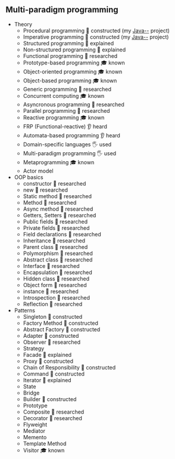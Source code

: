 ## Multi-paradigm programming

- Theory
  - Procedural programming 🚀 constructed (my [Java--](https://github.com/mibal-ua/javamm) project)
  - Imperative programming 🚀 constructed (my [Java--](https://github.com/mibal-ua/javamm) project)
  - Structured programming 🙋 explained
  - Non-structured programming 🙋 explained
  - Functional programming 🔬 researched
  - Prototype-based programming 🎓 known
  - Object-oriented programming 🎓 known
  - Object-based programming 🎓 known
  - Generic programming 🔬 researched
  - Concurrent computing 🎓 known
  - Asyncronous programming 🔬 researched
  - Parallel programming 🔬 researched
  - Reactive programming 🎓 known
  - FRP (Functional-reactive) 👂 heard
  - Automata-based programming 👂 heard
  - Domain-specific languages 🖐️ used
  - Multi-paradigm programming 🖐️ used
  - Metaprogramming 🎓 known
  - Actor model
- OOP basics
  - constructor 🔬 researched
  - new 🔬 researched
  - Static method 🔬 researched
  - Method 🔬 researched
  - Async method 🔬 researched
  - Getters, Setters 🔬 researched
  - Public fields 🔬 researched
  - Private fields 🔬 researched
  - Field declarations 🔬 researched
  - Inheritance 🔬 researched
  - Parent class 🔬 researched
  - Polymorphism 🔬 researched
  - Abstract class 🔬 researched
  - Interface 🔬 researched
  - Encapsulation 🔬 researched
  - Hidden class 🔬 researched
  - Object form 🔬 researched
  - instance 🔬 researched
  - Introspection 🔬 researched
  - Reflection 🔬 researched
- Patterns
  - Singleton 🚀 constructed
  - Factory Method 🚀 constructed
  - Abstract Factory 🚀 constructed
  - Adapter 🚀 constructed
  - Observer 🔬 researched
  - Strategy
  - Facade 🙋 explained
  - Proxy 🚀 constructed
  - Chain of Responsibility 🚀 constructed
  - Command 🚀 constructed
  - Iterator 🙋 explained
  - State
  - Bridge
  - Builder 🚀 constructed
  - Prototype
  - Composite 🔬 researched
  - Decorator 🔬 researched
  - Flyweight
  - Mediator
  - Memento
  - Template Method
  - Visitor 🎓 known
